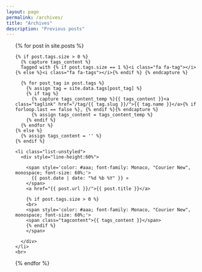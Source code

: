 ```yaml
---
layout: page
permalink: /archives/
title: "Archives"
description: "Previous posts"
---
```

<style>
a.taglink {
  color: #aaa;
  text-decoration: underline;
}
</style>

<ul>
  {% for post in site.posts %}

    {% if post.tags.size > 0 %}
      {% capture tags_content %}
      Tagged with {% if post.tags.size == 1 %}<i class="fa fa-tag"></i>{% else %}<i class="fa fa-tags"></i>{% endif %} {% endcapture %}

      {% for post_tag in post.tags %}
        {% assign tag = site.data.tags[post_tag] %}
        {% if tag %}
          {% capture tags_content_temp %}{{ tags_content }}<a class="taglink" href="/tag/{{ tag.slug }}/">{{ tag.name }}</a>{% if forloop.last == false %}, {% endif %}{% endcapture %}
          {% assign tags_content = tags_content_temp %}
        {% endif %}
      {% endfor %}
    {% else %}
      {% assign tags_content = '' %}
    {% endif %}

    <li class="list-unstyled">
      <div style="line-height:60%">

        <span style='color: #aaa; font-family: Monaco, "Courier New", monospace; font-size: 60%;'>
          {{ post.date | date: "%d %b %Y" }} »
        </span>
        <a href="{{ post.url }}/">{{ post.title }}</a>

        {% if post.tags.size > 0 %}
        <br>
        <span style='color: #aaa; font-family: Monaco, "Courier New", monospace; font-size: 60%;'>
        <span class="tagcontent">{{ tags_content }}</span>
        {% endif %}
        </span>

      </div>
    </li>
    <br>
  {% endfor %}
</ul>
